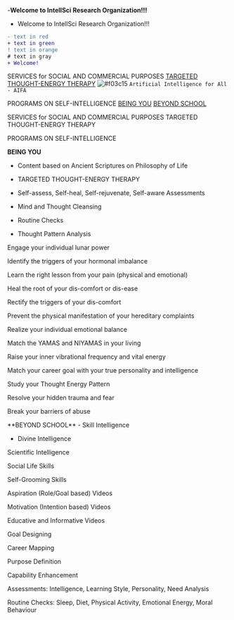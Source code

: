 -**Welcome to IntellSci Research Organization!!!**
+ Welcome to IntellSci Research Organization!!!

```diff
- text in red
+ text in green
! text in orange
# text in gray
+ Welcome!
```
SERVICES for SOCIAL AND COMMERCIAL PURPOSES
[TARGETED THOUGHT-ENERGY THERAPY](#TTT!)
![#f03c15](https://placehold.it/15/f03c15/000000?text=+) `Artificial Intelligence for All - AIFA`

PROGRAMS ON SELF-INTELLIGENCE
[BEING YOU](#beingyou)
[BEYOND SCHOOL](#beyondschool)


SERVICES for SOCIAL AND COMMERCIAL PURPOSES
<a name="TTT">
TARGETED THOUGHT-ENERGY THERAPY
  
 </a> 

PROGRAMS ON SELF-INTELLIGENCE

<a name="beingyou">

**BEING YOU**

- Content based on Ancient Scriptures on Philosophy of Life

- TARGETED THOUGHT-ENERGY THERAPY

- Self-assess, Self-heal, Self-rejuvenate, Self-aware Assessments

- Mind and Thought Cleansing

- Routine Checks

- Thought Pattern Analysis

Engage your individual lunar power

Identify the triggers of your hormonal imbalance

Learn the right lesson from your pain (physical and emotional)

Heal the root of your dis-comfort or dis-ease

Rectify the triggers of your dis-comfort

Prevent the physical manifestation of your hereditary complaints

Realize your individual emotional balance

Match the YAMAS and NIYAMAS in your living

Raise your inner vibrational frequency and vital energy

Match your career goal with your true personality and intelligence

Study your Thought Energy Pattern

Resolve your hidden trauma and fear

Break your barriers of abuse
   
</a>


<a name="beyondschool">
**BEYOND SCHOOL**
- Skill Intelligence

- Divine Intelligence

Scientific Intelligence

Social Life Skills

Self-Grooming Skills

Aspiration (Role/Goal based) Videos

Motivation (Intention based) Videos

Educative and Informative Videos

Goal Designing

Career Mapping

Purpose Definition

Capability Enhancement

Assessments: Intelligence, Learning Style, Personality, Need Analysis

Routine Checks: Sleep, Diet, Physical Activity, Emotional Energy, Moral Behaviour

</a>
